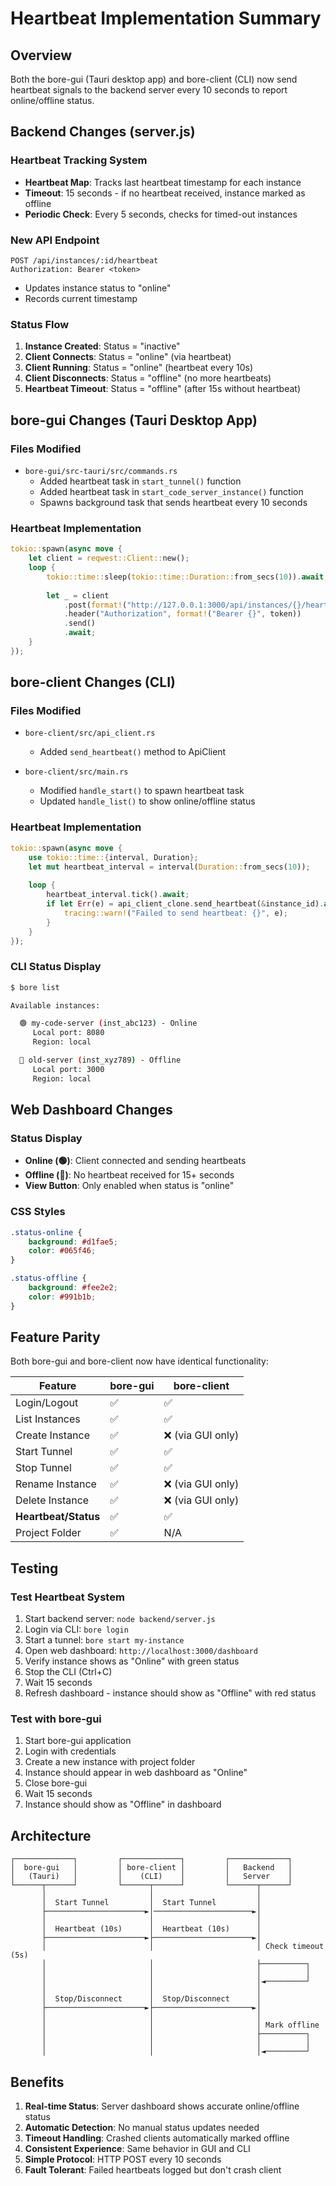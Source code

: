 # Heartbeat Implementation Summary

## Overview
Both the bore-gui (Tauri desktop app) and bore-client (CLI) now send heartbeat signals to the backend server every 10 seconds to report online/offline status.

## Backend Changes (server.js)

### Heartbeat Tracking System
- **Heartbeat Map**: Tracks last heartbeat timestamp for each instance
- **Timeout**: 15 seconds - if no heartbeat received, instance marked as offline
- **Periodic Check**: Every 5 seconds, checks for timed-out instances

### New API Endpoint
```
POST /api/instances/:id/heartbeat
Authorization: Bearer <token>
```
- Updates instance status to "online"
- Records current timestamp

### Status Flow
1. **Instance Created**: Status = "inactive"
2. **Client Connects**: Status = "online" (via heartbeat)
3. **Client Running**: Status = "online" (heartbeat every 10s)
4. **Client Disconnects**: Status = "offline" (no more heartbeats)
5. **Heartbeat Timeout**: Status = "offline" (after 15s without heartbeat)

## bore-gui Changes (Tauri Desktop App)

### Files Modified
- `bore-gui/src-tauri/src/commands.rs`
  - Added heartbeat task in `start_tunnel()` function
  - Added heartbeat task in `start_code_server_instance()` function
  - Spawns background task that sends heartbeat every 10 seconds

### Heartbeat Implementation
```rust
tokio::spawn(async move {
    let client = reqwest::Client::new();
    loop {
        tokio::time::sleep(tokio::time::Duration::from_secs(10)).await;
        
        let _ = client
            .post(format!("http://127.0.0.1:3000/api/instances/{}/heartbeat", instance_id))
            .header("Authorization", format!("Bearer {}", token))
            .send()
            .await;
    }
});
```

## bore-client Changes (CLI)

### Files Modified
- `bore-client/src/api_client.rs`
  - Added `send_heartbeat()` method to ApiClient

- `bore-client/src/main.rs`
  - Modified `handle_start()` to spawn heartbeat task
  - Updated `handle_list()` to show online/offline status

### Heartbeat Implementation
```rust
tokio::spawn(async move {
    use tokio::time::{interval, Duration};
    let mut heartbeat_interval = interval(Duration::from_secs(10));
    
    loop {
        heartbeat_interval.tick().await;
        if let Err(e) = api_client_clone.send_heartbeat(&instance_id).await {
            tracing::warn!("Failed to send heartbeat: {}", e);
        }
    }
});
```

### CLI Status Display
```bash
$ bore list

Available instances:

  🟢 my-code-server (inst_abc123) - Online
     Local port: 8080
     Region: local

  🔴 old-server (inst_xyz789) - Offline
     Local port: 3000
     Region: local
```

## Web Dashboard Changes

### Status Display
- **Online (🟢)**: Client connected and sending heartbeats
- **Offline (🔴)**: No heartbeat received for 15+ seconds
- **View Button**: Only enabled when status is "online"

### CSS Styles
```css
.status-online {
    background: #d1fae5;
    color: #065f46;
}

.status-offline {
    background: #fee2e2;
    color: #991b1b;
}
```

## Feature Parity

Both bore-gui and bore-client now have identical functionality:

| Feature | bore-gui | bore-client |
|---------|----------|-------------|
| Login/Logout | ✅ | ✅ |
| List Instances | ✅ | ✅ |
| Create Instance | ✅ | ❌ (via GUI only) |
| Start Tunnel | ✅ | ✅ |
| Stop Tunnel | ✅ | ✅ |
| Rename Instance | ✅ | ❌ (via GUI only) |
| Delete Instance | ✅ | ❌ (via GUI only) |
| **Heartbeat/Status** | ✅ | ✅ |
| Project Folder | ✅ | N/A |

## Testing

### Test Heartbeat System
1. Start backend server: `node backend/server.js`
2. Login via CLI: `bore login`
3. Start a tunnel: `bore start my-instance`
4. Open web dashboard: `http://localhost:3000/dashboard`
5. Verify instance shows as "Online" with green status
6. Stop the CLI (Ctrl+C)
7. Wait 15 seconds
8. Refresh dashboard - instance should show as "Offline" with red status

### Test with bore-gui
1. Start bore-gui application
2. Login with credentials
3. Create a new instance with project folder
4. Instance should appear in web dashboard as "Online"
5. Close bore-gui
6. Wait 15 seconds
7. Instance should show as "Offline" in dashboard

## Architecture

```
┌─────────────┐         ┌─────────────┐         ┌─────────────┐
│  bore-gui   │         │ bore-client │         │   Backend   │
│   (Tauri)   │         │    (CLI)    │         │   Server    │
└──────┬──────┘         └──────┬──────┘         └──────┬──────┘
       │                       │                       │
       │  Start Tunnel         │  Start Tunnel         │
       ├──────────────────────►│──────────────────────►│
       │                       │                       │
       │  Heartbeat (10s)      │  Heartbeat (10s)      │
       ├──────────────────────►├──────────────────────►│
       │                       │                       │ Check timeout (5s)
       │                       │                       ├──────────┐
       │                       │                       │          │
       │                       │                       │◄─────────┘
       │                       │                       │
       │  Stop/Disconnect      │  Stop/Disconnect      │
       ├──────────────────────►├──────────────────────►│
       │                       │                       │
       │                       │                       │ Mark offline
       │                       │                       ├──────────┐
       │                       │                       │          │
       │                       │                       │◄─────────┘
```

## Benefits

1. **Real-time Status**: Server dashboard shows accurate online/offline status
2. **Automatic Detection**: No manual status updates needed
3. **Timeout Handling**: Crashed clients automatically marked offline
4. **Consistent Experience**: Same behavior in GUI and CLI
5. **Simple Protocol**: HTTP POST every 10 seconds
6. **Fault Tolerant**: Failed heartbeats logged but don't crash client
